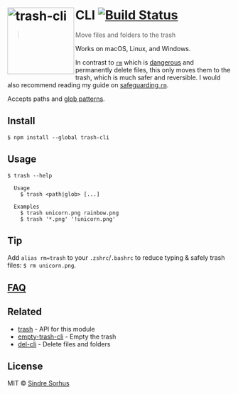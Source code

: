 # [<img src="https://cdn.jsdelivr.net/gh/sindresorhus/trash@1cdbd660976d739eeb45447bb6b62c41ac4a3ecf/media/logo.svg" width="150" align="left" alt="trash-cli">](https://github.com/sindresorhus/trash)CLI [![Build Status](https://travis-ci.org/sindresorhus/trash-cli.svg?branch=master)](https://travis-ci.org/sindresorhus/trash-cli)

> Move files and folders to the trash

Works on macOS, Linux, and Windows.

In contrast to [`rm`](http://en.wikipedia.org/wiki/Rm_(Unix)) which is [dangerous](http://docstore.mik.ua/orelly/unix3/upt/ch14_03.htm) and permanently delete files, this only moves them to the trash, which is much safer and reversible. I would also recommend reading my guide on [safeguarding `rm`](https://github.com/sindresorhus/guides/blob/master/how-not-to-rm-yourself.md#safeguard-rm).

Accepts paths and [glob patterns](https://github.com/sindresorhus/globby#globbing-patterns).


## Install

```
$ npm install --global trash-cli
```


## Usage

```
$ trash --help

  Usage
    $ trash <path|glob> [...]

  Examples
    $ trash unicorn.png rainbow.png
    $ trash '*.png' '!unicorn.png'
```


## Tip

Add `alias rm=trash` to your `.zshrc`/`.bashrc` to reduce typing & safely trash files: `$ rm unicorn.png`.


## [FAQ](https://github.com/sindresorhus/trash#faq)


## Related

- [trash](https://github.com/sindresorhus/trash) - API for this module
- [empty-trash-cli](https://github.com/sindresorhus/empty-trash-cli) - Empty the trash
- [del-cli](https://github.com/sindresorhus/del-cli) - Delete files and folders


## License

MIT © [Sindre Sorhus](https://sindresorhus.com)
